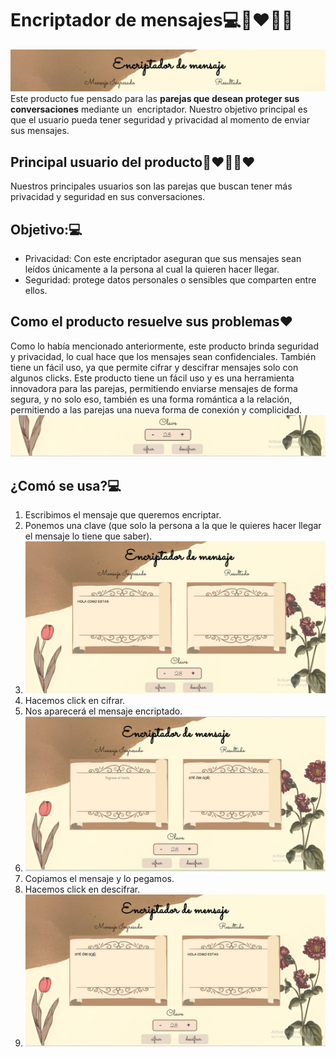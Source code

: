 # Encriptador de mensajes💻👩‍❤️‍💋‍👨
![titulo](/assets/img/titulo.jpg)
Este producto fue pensado para las **parejas que desean proteger sus conversaciones** mediante un  encriptador. Nuestro objetivo principal es que el usuario pueda tener seguridad y privacidad al momento de enviar sus mensajes.
## Principal usuario del producto👩‍❤️‍💋‍👨❤️
Nuestros principales usuarios son las parejas que buscan tener más privacidad y seguridad en sus conversaciones.
## Objetivo:💻
* Privacidad: Con este encriptador aseguran que sus mensajes sean leídos únicamente a la persona al cual la quieren hacer llegar.
* Seguridad: protege datos personales o sensibles que comparten entre ellos.
## Como el producto resuelve sus problemas❤️
Como lo había mencionado anteriormente, este producto brinda seguridad y privacidad, lo cual hace que los mensajes sean confidenciales. También tiene un fácil uso, ya que permite cifrar y descifrar mensajes solo con algunos clicks.
Este producto tiene un fácil uso y es una herramienta innovadora para las parejas, permitiendo enviarse mensajes de forma segura, y no solo eso, también es una forma romántica a la relación, permitiendo a las parejas una nueva forma de conexión y complicidad.
![botones](/assets/img/botones.jpg)

## ¿Comó se usa?💻
1. Escribimos el mensaje que queremos encriptar.
2. Ponemos una clave (que solo la persona a la que le quieres hacer llegar el mensaje lo tiene que saber).
3. ![mensaje](/assets/img/mensaje.jpg)
4. Hacemos click en cifrar.
5. Nos aparecerá el mensaje encriptado.
6. ![encriptado](/assets/img/encriptado.jpg)
7. Copiamos el mensaje y lo pegamos.
8. Hacemos click en descifrar.
9. ![desencriptado](/assets/img/desencriptado.jpg)